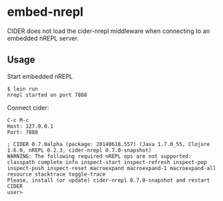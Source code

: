 # embed-nrepl

CIDER does not load the cider-nrepl middleware when connecting to an embedded nREPL server.

## Usage
Start embedded nREPL

```
$ lein run
nrepl started on port 7888
```

Connect cider:

```
C-c M-c
Host: 127.0.0.1
Port: 7888

; CIDER 0.7.0alpha (package: 20140618.557) (Java 1.7.0_55, Clojure 1.6.0, nREPL 0.2.3, cider-nrepl 0.7.0-snapshot)
WARNING: The following required nREPL ops are not supported:
classpath complete info inspect-start inspect-refresh inspect-pop inspect-push inspect-reset macroexpand macroexpand-1 macroexpand-all resource stacktrace toggle-trace
Please, install (or update) cider-nrepl 0.7.0-snapshot and restart CIDER
user>
```
